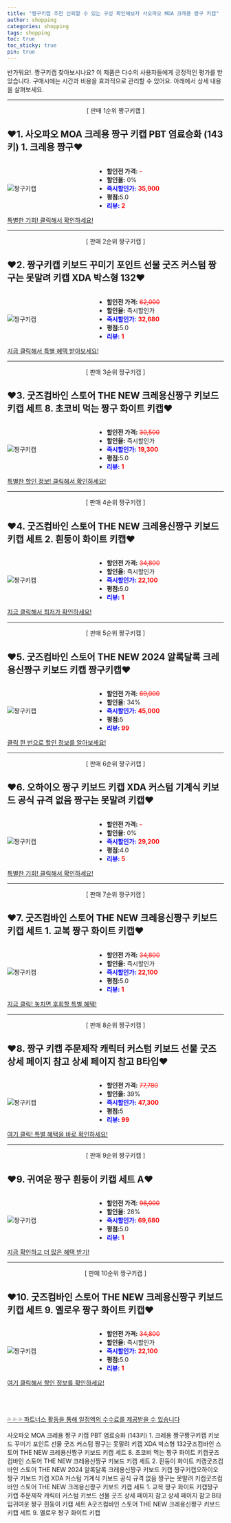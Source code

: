 ```yaml
---
title: "짱구키캡 추천 신뢰할 수 있는 구성 확인해보자 사오파오 MOA 크레용 짱구 키캡"
author: shopping
categories: shopping
tags: shopping
toc: true
toc_sticky: true
pin: true
---
```

반가워요!. 짱구키캡 찾아보시나요? 이 제품은 다수의 사용자들에게 긍정적인 평가를 받았습니다. 구매시에는 시간과 비용을 효과적으로 관리할 수 있어요. 아래에서 상세 내용을 살펴보세요.

---
<p class="toplist" style="margin: 0 auto; display: block; width: fit-content;">[ 판매 1순위 짱구키캡 ]</p>

<h2><strong>❤️1. 사오파오 MOA 크레용 짱구 키캡 PBT 염료승화 (143키) 1. 크레용 짱구❤️</strong></h2>

<div style="display: flex; align-items: center;">
    <div style="flex: 0.4;">
        <img src="https://thumbnail6.coupangcdn.com/thumbnails/remote/230x230ex/image/vendor_inventory/de3c/29399c581e03763b061e04c2041ef0ccc2593aa4546d79b1dff98c08bbdf.png" alt="짱구키캡" style="max-width: 100%;">
    </div>
    <div style="flex: 0.6; margin-left: 10px;">
        <ul>
            <li><strong>할인전 가격:</strong> <del style="color: red;">-</del></li>
            <li><strong>할인율:</strong> 0%</li>
            <li><span style='color:blue'><strong>즉시할인가:</strong></span> <span style='color:red'><strong>35,900</strong></span></li>
            <li><strong>평점:</strong>5.0</li>
            <li><span style='color:blue'><strong>리뷰:</strong></span> <span style='color:red'><strong>2</strong></span></li>
        </ul>
    </div>
</div>
<div class="center">
    <a href="https://William4Davisa.github.io?lptag=AF9450613&subid=githubio&pageKey=8099612450&traceid=V0-153&itemId=22903939779&vendorItemId=89964208930" class="myButton">
        특별한 기회! 클릭해서 확인하세요!
    </a>
</div>


---
<p class="toplist" style="margin: 0 auto; display: block; width: fit-content;">[ 판매 2순위 짱구키캡 ]</p>

<h2><strong>❤️2. 짱구키캡 키보드 꾸미기 포인트 선물 굿즈 커스텀 짱구는 못말려 키캡 XDA 박스형 132❤️</strong></h2>

<div style="display: flex; align-items: center;">
    <div style="flex: 0.4;">
        <img src="https://thumbnail9.coupangcdn.com/thumbnails/remote/230x230ex/image/vendor_inventory/bd95/20683d21cb030dd5b5c5a8d4777ff23738005a6271e6e7e16a8ea87c8cfd.jpg" alt="짱구키캡" style="max-width: 100%;">
    </div>
    <div style="flex: 0.6; margin-left: 10px;">
        <ul>
            <li><strong>할인전 가격:</strong> <del style="color: red;">62,000</del></li>
            <li><strong>할인율:</strong> 즉시할인가</li>
            <li><span style='color:blue'><strong>즉시할인가:</strong></span> <span style='color:red'><strong>32,680</strong></span></li>
            <li><strong>평점:</strong>5.0</li>
            <li><span style='color:blue'><strong>리뷰:</strong></span> <span style='color:red'><strong>1</strong></span></li>
        </ul>
    </div>
</div>
<div class="center">
    <a href="https://William4Davisa.github.io?lptag=AF9450613&subid=githubio&pageKey=7476235954&traceid=V0-153&itemId=19518524045&vendorItemId=89201631406" class="myButton">
        지금 클릭해서 특별 혜택 받아보세요!
    </a>
</div>


---
<p class="toplist" style="margin: 0 auto; display: block; width: fit-content;">[ 판매 3순위 짱구키캡 ]</p>

<h2><strong>❤️3. 굿즈컴바인 스토어 THE NEW 크레용신짱구 키보드 키캡 세트 8. 초코비 먹는 짱구 화이트 키캡❤️</strong></h2>

<div style="display: flex; align-items: center;">
    <div style="flex: 0.4;">
        <img src="https://thumbnail7.coupangcdn.com/thumbnails/remote/230x230ex/image/vendor_inventory/742c/83357f52d106bba8b73167e8a718d04550b17e36213ee7c9c50afb80ca1a.jpg" alt="짱구키캡" style="max-width: 100%;">
    </div>
    <div style="flex: 0.6; margin-left: 10px;">
        <ul>
            <li><strong>할인전 가격:</strong> <del style="color: red;">30,500</del></li>
            <li><strong>할인율:</strong> 즉시할인가</li>
            <li><span style='color:blue'><strong>즉시할인가:</strong></span> <span style='color:red'><strong>19,300</strong></span></li>
            <li><strong>평점:</strong>5.0</li>
            <li><span style='color:blue'><strong>리뷰:</strong></span> <span style='color:red'><strong>1</strong></span></li>
        </ul>
    </div>
</div>
<div class="center">
    <a href="https://William4Davisa.github.io?lptag=AF9450613&subid=githubio&pageKey=8055125173&traceid=V0-153&itemId=22604579330&vendorItemId=89646197415" class="myButton">
        특별한 할인 정보! 클릭해서 확인하세요!
    </a>
</div>


---
<p class="toplist" style="margin: 0 auto; display: block; width: fit-content;">[ 판매 4순위 짱구키캡 ]</p>

<h2><strong>❤️4. 굿즈컴바인 스토어 THE NEW 크레용신짱구 키보드 키캡 세트 2. 흰둥이 화이트 키캡❤️</strong></h2>

<div style="display: flex; align-items: center;">
    <div style="flex: 0.4;">
        <img src="https://thumbnail7.coupangcdn.com/thumbnails/remote/230x230ex/image/vendor_inventory/620b/5592c7b4be0d56230eb9bed4cf07b8c70064fa8b76c0f91518f642bdb556.jpg" alt="짱구키캡" style="max-width: 100%;">
    </div>
    <div style="flex: 0.6; margin-left: 10px;">
        <ul>
            <li><strong>할인전 가격:</strong> <del style="color: red;">34,800</del></li>
            <li><strong>할인율:</strong> 즉시할인가</li>
            <li><span style='color:blue'><strong>즉시할인가:</strong></span> <span style='color:red'><strong>22,100</strong></span></li>
            <li><strong>평점:</strong>5.0</li>
            <li><span style='color:blue'><strong>리뷰:</strong></span> <span style='color:red'><strong>1</strong></span></li>
        </ul>
    </div>
</div>
<div class="center">
    <a href="https://William4Davisa.github.io?lptag=AF9450613&subid=githubio&pageKey=8055125173&traceid=V0-153&itemId=22604579338&vendorItemId=89646197437" class="myButton">
        지금 클릭해서 최저가 확인하세요!
    </a>
</div>


---
<p class="toplist" style="margin: 0 auto; display: block; width: fit-content;">[ 판매 5순위 짱구키캡 ]</p>

<h2><strong>❤️5. 굿즈컴바인 스토어 THE NEW 2024 알록달록 크레용신짱구 키보드 키캡 짱구키캡❤️</strong></h2>

<div style="display: flex; align-items: center;">
    <div style="flex: 0.4;">
        <img src="https://thumbnail7.coupangcdn.com/thumbnails/remote/230x230ex/image/vendor_inventory/7afc/20fc82ed51bcc761b72ddd395a28826c1a679b33e9e6057d0d41dbd2df46.jpg" alt="짱구키캡" style="max-width: 100%;">
    </div>
    <div style="flex: 0.6; margin-left: 10px;">
        <ul>
            <li><strong>할인전 가격:</strong> <del style="color: red;">69,000</del></li>
            <li><strong>할인율:</strong> 34%</li>
            <li><span style='color:blue'><strong>즉시할인가:</strong></span> <span style='color:red'><strong>45,000</strong></span></li>
            <li><strong>평점:</strong>5</li>
            <li><span style='color:blue'><strong>리뷰:</strong></span> <span style='color:red'><strong>99</strong></span></li>
        </ul>
    </div>
</div>
<div class="center">
    <a href="https://William4Davisa.github.io?lptag=AF9450613&subid=githubio&pageKey=8205111237&traceid=V0-153&itemId=23532767891&vendorItemId=90559046789" class="myButton">
        클릭 한 번으로 할인 정보를 알아보세요!
    </a>
</div>


---
<p class="toplist" style="margin: 0 auto; display: block; width: fit-content;">[ 판매 6순위 짱구키캡 ]</p>

<h2><strong>❤️6. 오하이오 짱구 키보드 키캡 XDA 커스텀 기계식 키보드 공식 규격 없음 짱구는 못말려 키캡❤️</strong></h2>

<div style="display: flex; align-items: center;">
    <div style="flex: 0.4;">
        <img src="https://thumbnail10.coupangcdn.com/thumbnails/remote/230x230ex/image/vendor_inventory/8def/ec928e78af38a35a3d50ea2428a00943ee61b87b0e897467ee24970da30f.png" alt="짱구키캡" style="max-width: 100%;">
    </div>
    <div style="flex: 0.6; margin-left: 10px;">
        <ul>
            <li><strong>할인전 가격:</strong> <del style="color: red;">-</del></li>
            <li><strong>할인율:</strong> 0%</li>
            <li><span style='color:blue'><strong>즉시할인가:</strong></span> <span style='color:red'><strong>29,200</strong></span></li>
            <li><strong>평점:</strong>4.0</li>
            <li><span style='color:blue'><strong>리뷰:</strong></span> <span style='color:red'><strong>5</strong></span></li>
        </ul>
    </div>
</div>
<div class="center">
    <a href="https://William4Davisa.github.io?lptag=AF9450613&subid=githubio&pageKey=7139810730&traceid=V0-153&itemId=17923101226&vendorItemId=90651403734" class="myButton">
        특별한 기회! 클릭해서 확인하세요!
    </a>
</div>


---
<p class="toplist" style="margin: 0 auto; display: block; width: fit-content;">[ 판매 7순위 짱구키캡 ]</p>

<h2><strong>❤️7. 굿즈컴바인 스토어 THE NEW 크레용신짱구 키보드 키캡 세트 1. 교복 짱구 화이트 키캡❤️</strong></h2>

<div style="display: flex; align-items: center;">
    <div style="flex: 0.4;">
        <img src="https://thumbnail8.coupangcdn.com/thumbnails/remote/230x230ex/image/vendor_inventory/1041/4f6d61779957c7dc39889a00afd8547c76463c66148a0edcb78c5aedc17b.jpg" alt="짱구키캡" style="max-width: 100%;">
    </div>
    <div style="flex: 0.6; margin-left: 10px;">
        <ul>
            <li><strong>할인전 가격:</strong> <del style="color: red;">34,800</del></li>
            <li><strong>할인율:</strong> 즉시할인가</li>
            <li><span style='color:blue'><strong>즉시할인가:</strong></span> <span style='color:red'><strong>22,100</strong></span></li>
            <li><strong>평점:</strong>5.0</li>
            <li><span style='color:blue'><strong>리뷰:</strong></span> <span style='color:red'><strong>1</strong></span></li>
        </ul>
    </div>
</div>
<div class="center">
    <a href="https://William4Davisa.github.io?lptag=AF9450613&subid=githubio&pageKey=8055125173&traceid=V0-153&itemId=22604579346&vendorItemId=89646197467" class="myButton">
        지금 클릭! 놓치면 후회할 특별 혜택!
    </a>
</div>


---
<p class="toplist" style="margin: 0 auto; display: block; width: fit-content;">[ 판매 8순위 짱구키캡 ]</p>

<h2><strong>❤️8. 짱구 키캡 주문제작 캐릭터 커스텀 키보드 선물 굿즈 상세 페이지 참고 상세 페이지 참고 B타입❤️</strong></h2>

<div style="display: flex; align-items: center;">
    <div style="flex: 0.4;">
        <img src="https://thumbnail9.coupangcdn.com/thumbnails/remote/230x230ex/image/vendor_inventory/a99d/ca5c7988567f20ac858e21e8697df52d91eff17328f2036ba3c2794411f0.jpg" alt="짱구키캡" style="max-width: 100%;">
    </div>
    <div style="flex: 0.6; margin-left: 10px;">
        <ul>
            <li><strong>할인전 가격:</strong> <del style="color: red;">77,780</del></li>
            <li><strong>할인율:</strong> 39%</li>
            <li><span style='color:blue'><strong>즉시할인가:</strong></span> <span style='color:red'><strong>47,300</strong></span></li>
            <li><strong>평점:</strong>5</li>
            <li><span style='color:blue'><strong>리뷰:</strong></span> <span style='color:red'><strong>99</strong></span></li>
        </ul>
    </div>
</div>
<div class="center">
    <a href="https://William4Davisa.github.io?lptag=AF9450613&subid=githubio&pageKey=7714750743&traceid=V0-153&itemId=21818588809&vendorItemId=90391252108" class="myButton">
        여기 클릭! 특별 혜택을 바로 확인하세요!
    </a>
</div>


---
<p class="toplist" style="margin: 0 auto; display: block; width: fit-content;">[ 판매 9순위 짱구키캡 ]</p>

<h2><strong>❤️9. 귀여운 짱구 흰둥이 키캡 세트 A❤️</strong></h2>

<div style="display: flex; align-items: center;">
    <div style="flex: 0.4;">
        <img src="https://thumbnail9.coupangcdn.com/thumbnails/remote/230x230ex/image/vendor_inventory/d4e2/198f1d4fc1e610724b3668e0bbaf5c658b9e373b5c8fb1a45ba2887050de.png" alt="짱구키캡" style="max-width: 100%;">
    </div>
    <div style="flex: 0.6; margin-left: 10px;">
        <ul>
            <li><strong>할인전 가격:</strong> <del style="color: red;">98,000</del></li>
            <li><strong>할인율:</strong> 28%</li>
            <li><span style='color:blue'><strong>즉시할인가:</strong></span> <span style='color:red'><strong>69,680</strong></span></li>
            <li><strong>평점:</strong>5.0</li>
            <li><span style='color:blue'><strong>리뷰:</strong></span> <span style='color:red'><strong>1</strong></span></li>
        </ul>
    </div>
</div>
<div class="center">
    <a href="https://William4Davisa.github.io?lptag=AF9450613&subid=githubio&pageKey=7793525277&traceid=V0-153&itemId=21090400013&vendorItemId=89060880703" class="myButton">
        지금 확인하고 더 많은 혜택 받기!
    </a>
</div>


---
<p class="toplist" style="margin: 0 auto; display: block; width: fit-content;">[ 판매 10순위 짱구키캡 ]</p>

<h2><strong>❤️10. 굿즈컴바인 스토어 THE NEW 크레용신짱구 키보드 키캡 세트 9. 옐로우 짱구 화이트 키캡❤️</strong></h2>

<div style="display: flex; align-items: center;">
    <div style="flex: 0.4;">
        <img src="https://thumbnail8.coupangcdn.com/thumbnails/remote/230x230ex/image/vendor_inventory/6221/a3ad8ca997f9b302acfd375f1fcff2be8e6a6af8908a9afbf1993b0cde8e.jpg" alt="짱구키캡" style="max-width: 100%;">
    </div>
    <div style="flex: 0.6; margin-left: 10px;">
        <ul>
            <li><strong>할인전 가격:</strong> <del style="color: red;">34,800</del></li>
            <li><strong>할인율:</strong> 즉시할인가</li>
            <li><span style='color:blue'><strong>즉시할인가:</strong></span> <span style='color:red'><strong>22,100</strong></span></li>
            <li><strong>평점:</strong>5.0</li>
            <li><span style='color:blue'><strong>리뷰:</strong></span> <span style='color:red'><strong>1</strong></span></li>
        </ul>
    </div>
</div>
<div class="center">
    <a href="https://William4Davisa.github.io?lptag=AF9450613&subid=githubio&pageKey=8055125173&traceid=V0-153&itemId=22604579332&vendorItemId=89646197418" class="myButton">
        여기 클릭해서 할인 정보를 확인하세요!
    </a>
</div>

<br><br><br>[💦 💦 💦 파트너스 활동을 통해 일정액의 수수료를 제공받을 수 있습니다](https://link.coupang.com/a/bcpT2c)<br><br>사오파오 MOA 크레용 짱구 키캡 PBT 염료승화 (143키) 1. 크레용 짱구짱구키캡 키보드 꾸미기 포인트 선물 굿즈 커스텀 짱구는 못말려 키캡 XDA 박스형 132굿즈컴바인 스토어 THE NEW 크레용신짱구 키보드 키캡 세트 8. 초코비 먹는 짱구 화이트 키캡굿즈컴바인 스토어 THE NEW 크레용신짱구 키보드 키캡 세트 2. 흰둥이 화이트 키캡굿즈컴바인 스토어 THE NEW 2024 알록달록 크레용신짱구 키보드 키캡 짱구키캡오하이오 짱구 키보드 키캡 XDA 커스텀 기계식 키보드 공식 규격 없음 짱구는 못말려 키캡굿즈컴바인 스토어 THE NEW 크레용신짱구 키보드 키캡 세트 1. 교복 짱구 화이트 키캡짱구 키캡 주문제작 캐릭터 커스텀 키보드 선물 굿즈 상세 페이지 참고 상세 페이지 참고 B타입귀여운 짱구 흰둥이 키캡 세트 A굿즈컴바인 스토어 THE NEW 크레용신짱구 키보드 키캡 세트 9. 옐로우 짱구 화이트 키캡